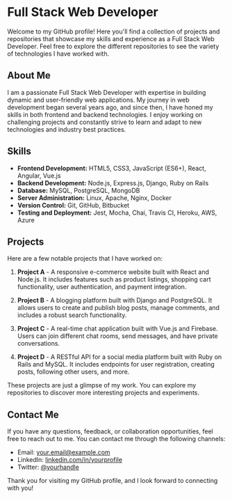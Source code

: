 # Full Stack Web Developer

Welcome to my GitHub profile! Here you'll find a collection of projects and repositories that showcase my skills and experience as a Full Stack Web Developer. Feel free to explore the different repositories to see the variety of technologies I have worked with.

## About Me

I am a passionate Full Stack Web Developer with expertise in building dynamic and user-friendly web applications. My journey in web development began several years ago, and since then, I have honed my skills in both frontend and backend technologies. I enjoy working on challenging projects and constantly strive to learn and adapt to new technologies and industry best practices.

## Skills

- **Frontend Development:** HTML5, CSS3, JavaScript (ES6+), React, Angular, Vue.js
- **Backend Development:** Node.js, Express.js, Django, Ruby on Rails
- **Database:** MySQL, PostgreSQL, MongoDB
- **Server Administration:** Linux, Apache, Nginx, Docker
- **Version Control:** Git, GitHub, Bitbucket
- **Testing and Deployment:** Jest, Mocha, Chai, Travis CI, Heroku, AWS, Azure

## Projects

Here are a few notable projects that I have worked on:

1. **Project A** - A responsive e-commerce website built with React and Node.js. It includes features such as product listings, shopping cart functionality, user authentication, and payment integration.
   
2. **Project B** - A blogging platform built with Django and PostgreSQL. It allows users to create and publish blog posts, manage comments, and includes a robust search functionality.

3. **Project C** - A real-time chat application built with Vue.js and Firebase. Users can join different chat rooms, send messages, and have private conversations.

4. **Project D** - A RESTful API for a social media platform built with Ruby on Rails and MySQL. It includes endpoints for user registration, creating posts, following other users, and more.

These projects are just a glimpse of my work. You can explore my repositories to discover more interesting projects and experiments.

## Contact Me

If you have any questions, feedback, or collaboration opportunities, feel free to reach out to me. You can contact me through the following channels:

- Email: [your.email@example.com](mailto:your.email@example.com)
- LinkedIn: [linkedin.com/in/yourprofile](https://www.linkedin.com/in/yourprofile)
- Twitter: [@yourhandle](https://twitter.com/yourhandle)

Thank you for visiting my GitHub profile, and I look forward to connecting with you!
